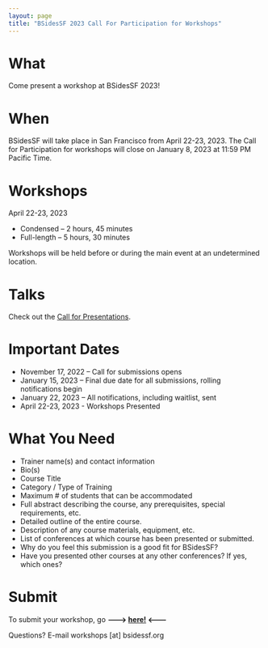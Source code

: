 ```yaml
---
layout: page
title: "BSidesSF 2023 Call For Participation for Workshops"
---
```


# **What**

Come present a workshop at BSidesSF 2023!

# **When**

BSidesSF will take place in San Francisco from April 22-23, 2023. The Call for Participation for workshops will close on January 8, 2023 at 11:59 PM Pacific Time.

# **Workshops**

April 22-23, 2023

- Condensed – 2 hours, 45 minutes
- Full-length – 5 hours, 30 minutes

Workshops will be held before or during the main event at an undetermined location.

# **Talks**

Check out the [Call for Presentations](/cfp).

# **Important Dates**

- November 17, 2022 – Call for submissions opens
- January 15, 2023 – Final due date for all submissions, rolling notifications begin
- January 22, 2023 – All notifications, including waitlist, sent
- April 22-23, 2023 - Workshops Presented

# **What You Need**

- Trainer name(s) and contact information
- Bio(s)
- Course Title
- Category / Type of Training
- Maximum # of students that can be accommodated
- Full abstract describing the course, any prerequisites, special requirements, etc.
- Detailed outline of the entire course.
- Description of any course materials, equipment, etc.
- List of conferences at which course has been presented or submitted.
- Why do you feel this submission is a good fit for BSidesSF?
- Have you presented other courses at any other conferences? If yes, which ones?

# **Submit**

To submit your workshop, go **---> [here!](https://docs.google.com/forms/d/e/1FAIpQLSe7asUJJlMs5G30HbLrTFVLBofeLBOJkbFRVUtkxykfSlbwaw/viewform) <---**

Questions? E-mail workshops [at] bsidessf.org
